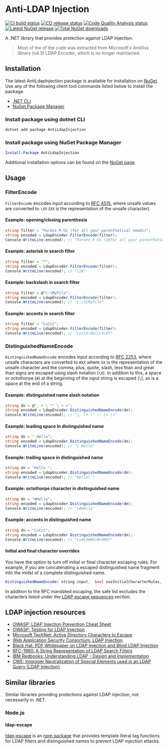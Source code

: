 # Anti-LDAP Injection

[![CI build status](https://github.com/jonlabelle/AntiLdapInjection/workflows/ci/badge.svg)](https://github.com/jonlabelle/AntiLdapInjection/actions?query=workflow%3Aci "CI build status")
[![CD release status](https://github.com/jonlabelle/AntiLdapInjection/workflows/cd/badge.svg)](https://github.com/jonlabelle/AntiLdapInjection/actions?query=workflow%3Acd "CD release status")
[![Code Quality Analysis status](https://github.com/jonlabelle/AntiLdapInjection/workflows/code-quality-analysis/badge.svg)](https://github.com/jonlabelle/AntiLdapInjection/actions?query=workflow%3Acode-quality-analysis "Code Quality Analysis status")
[![Latest NuGet release](https://img.shields.io/nuget/vpre/AntiLdapInjection?color=blue&label=nuget&logo=nuget)](https://www.nuget.org/packages/AntiLdapInjection "Latest NuGet release")
[![Total NuGet downloads](https://img.shields.io/nuget/dt/AntiLdapInjection?color=blue&label=downloads&logo=nuget)](https://www.nuget.org/stats/packages/AntiLdapInjection?groupby=Version&groupby=ClientName&groupby=ClientVersion "Total NuGet downloads")

A .NET library that provides protection against LDAP Injection.

> Most of the of the code was extracted from Microsoft's AntiXss library (v4.3)
> LDAP Encoder, which is no longer maintained.

## Installation

The latest AntiLdapInjection package is available for installation on [NuGet](https://www.nuget.org/packages/AntiLdapInjection). Use any of the following client tool commands listed below to install the package.

- [.NET CLI](#install-package-using-dotnet-cli)
- [NuGet Package Manager](#install-package-using-nuget-package-manager)

### Install package using dotnet CLI

```bash
dotnet add package AntiLdapInjection
```

### Install package using NuGet Package Manager

```powershell
Install-Package AntiLdapInjection
```

Additional installation options can be found on the [NuGet page](https://www.nuget.org/packages/AntiLdapInjection).

## Usage

### FilterEncode

`FilterEncode` encodes input according to [RFC 4515](https://tools.ietf.org/html/rfc4515),
where unsafe values are converted to `\XX` \(`XX` is the representation of the
unsafe character\).

#### Example: opening/closing parenthesis

```csharp
string filter = "Parens R Us (for all your parenthetical needs)";
string encoded = LdapEncoder.FilterEncode(filter);
Console.WriteLine(encoded); // "Parens R Us \28for all your parenthetical needs\29"
```

#### Example: asterisk in search filter

```csharp
string filter = "*";
string encoded = LdapEncoder.FilterEncode(filter);
Console.WriteLine(encoded); // "\2A"
```

#### Example: backslash in search filter

```csharp
string filter = @"C:\MyFile";
string encoded = LdapEncoder.FilterEncode(filter);
Console.WriteLine(encoded); // "C:\5CMyFile"
```

#### Example: accents in search filter

```csharp
string filter = "Lučić";
string encoded = LdapEncoder.FilterEncode(filter);
Console.WriteLine(encoded); // "Lu\C4\8Di\C4\87"
```

### DistinguishedNameEncode

`DistinguishedNameEncode` encodes input according to [RFC 2253](https://www.ietf.org/rfc/rfc2253.txt),
where unsafe characters are converted to `#XX` where `XX` is the representation
of the unsafe character and the comma, plus, quote, slash, less than and great
than signs are escaped using slash notation (`\X`). In addition to this, a space
or octothorpe (`#`) at the beginning of the input string is escaped (`\`), as is
a space at the end of a string.

#### Example: distinguished name slash notation

```csharp
string dn = @", + \ "" \ < >";
string encoded = LdapEncoder.DistinguishedNameEncode(dn);
Console.WriteLine(encoded); // "\, \+ \" \\ \< \>"
```

#### Example: leading space in distinguished name

```csharp
string dn = " Hello";
string encoded = LdapEncoder.DistinguishedNameEncode(dn);
Console.WriteLine(encoded); // "\ Hello"
```

#### Example: trailing space in distinguished name

```csharp
string dn = "Hello ";
string encoded = LdapEncoder.DistinguishedNameEncode(dn);
Console.WriteLine(encoded); // "Hello\ "
```

#### Example: octothorpe character in distinguished name

```csharp
string dn = "#Hello";
string encoded = LdapEncoder.DistinguishedNameEncode(dn);
Console.WriteLine(encoded); // "\#Hello"
```

#### Example: accents in distinguished name

```csharp
string dn = "Lučić";
string encoded = LdapEncoder.DistinguishedNameEncode(dn);
Console.WriteLine(encoded); // "Lu#C4#8Di#C4#87"
```

#### Initial and final character overrides

You have the option to turn off initial or final character escaping rules. For
example, if you are concatenating a escaped distinguished name fragment into the
midst of a complete distinguished name.

```csharp
DistinguishedNameEncode( string input,  bool useInitialCharacterRules,  bool useFinalCharacterRule)
```

In addition to the RFC mandated escaping, the safe list excludes the characters
listed under the [LDAP escape sequences](#ldap-escape-sequences) section.

## LDAP injection resources

- [OWASP: LDAP Injection Prevention Cheat Sheet](https://www.owasp.org/index.php/LDAP_injection)
- [OWASP: Testing for LDAP Injection](https://owasp.org/www-project-web-security-testing-guide/stable/4-Web_Application_Security_Testing/07-Input_Validation_Testing/06-Testing_for_LDAP_Injection.html)
- [Microsoft TechNet: Active Directory Characters to Escape](https://social.technet.microsoft.com/wiki/contents/articles/5312.active-directory-characters-to-escape.aspx)
- [Web Application Security Consortium: LDAP Injection]
- [Black Hat: PDF Whitepaper on LDAP Injection and Blind LDAP Injection](https://www.blackhat.com/presentations/bh-europe-08/Alonso-Parada/Whitepaper/bh-eu-08-alonso-parada-WP.pdf)
- [RFC-1960: A String Representation of LDAP Search Filters](https://www.ietf.org/rfc/rfc1960.html)
- [IBM Redbooks: Understanding LDAP - Design and Implementation](https://www.redbooks.ibm.com/abstracts/sg244986.html)
- [CWE: Improper Neutralization of Special Elements used in an LDAP Query \(LDAP Injection\)](https://cwe.mitre.org/data/definitions/90.html)

## Similar libraries

Similar libraries providing protections against LDAP injection, not necessarily
in .NET.

### Node.js

#### ldap-escape

[ldap-escape](https://github.com/tcort/ldap-escape "ldap-escape npm page")
is an [npm package](https://www.npmjs.com/package/ldap-escape) that provides
template literal tag functions for LDAP filters and distinguished names to
prevent LDAP injection attacks.

[Web Application Security Consortium: LDAP Injection]: http://projects.webappsec.org/w/page/13246947/LDAP%20Injection
